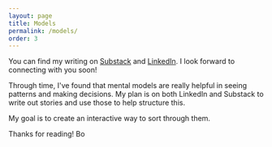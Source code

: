 ```yaml
---
layout: page
title: Models
permalink: /models/
order: 3
---
```


You can find my writing on [Substack](https://borhyne.substack.com/) and [LinkedIn](https://www.linkedin.com/in/borhyne/). I look forward to connecting with you soon!

Through time, I've found that mental models are really helpful in seeing patterns and making decisions. My plan is on both LinkedIn and Substack to write out stories and use those to help structure this.

My goal is to create an interactive way to sort through them.

Thanks for reading!
Bo
